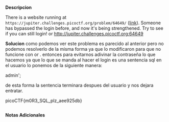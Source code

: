 **Descripcion**

There is a website running at `https://jupiter.challenges.picoctf.org/problem/64649/` ([link](https://jupiter.challenges.picoctf.org/problem/64649/)). Someone has bypassed the login before, and now it's being strengthened. Try to see if you can still login! or http://jupiter.challenges.picoctf.org:64649

**Solucion**
como podemos ver este problema es parecido al anterior pero no podemos resolverlo de la misma forma ya que lo modificaron para que no funcione con or .
entonces para evitarnos adivinar la contraseña  lo que hacemos ya que lo que se manda al hacer el login es una sentencia sql en el usuario lo ponemos de la siguiente manera:

admin';

de esta forma la sentencia terminara despues del usuario y nos dejara entratar.

picoCTF{m0R3_SQL_plz_aee925db}
```bash

```

**Notas Adicionales**